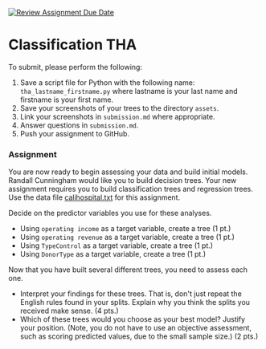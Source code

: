 [![Review Assignment Due Date](https://classroom.github.com/assets/deadline-readme-button-24ddc0f5d75046c5622901739e7c5dd533143b0c8e959d652212380cedb1ea36.svg)](https://classroom.github.com/a/cFmXZOds)
# Classification THA
To submit, please perform the following:
1. Save a script file for Python with the following name: `tha_lastname_firstname.py` where lastname is your last name and firstname is your first name.
1. Save your screenshots of your trees to the directory `assets`.
1. Link your screenshots in `submission.md` where appropriate.
1. Answer questions in `submission.md`.
1. Push your assignment to GitHub.

### Assignment
You are now ready to begin assessing your data and build initial models. Randall Cunningham would like you to build decision trees. Your new assignment requires you to build classification trees and regression trees. Use the data file [calihospital.txt](/data/calihospital.txt) for this assignment. 

Decide on the predictor variables you use for these analyses.
* Using `operating income` as a target variable, create a tree (1 pt.)
* Using `operating revenue` as a target variable, create a tree (1 pt.)
* Using `TypeControl` as a target variable, create a tree (1 pt.)
* Using `DonorType` as a target variable, create a tree (1 pt.)

Now that you have built several different trees, you need to assess each one.
* Interpret your findings for these trees. That is, don't just repeat the English rules found in your splits. Explain why you think the splits you received make sense. (4 pts.)
* Which of these trees would you choose as your best model? Justify your position. (Note, you do not have to use an objective assessment, such as scoring predicted values, due to the small sample size.) (2 pts.)